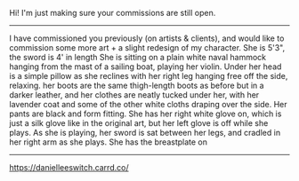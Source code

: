 Hi! I'm just making sure your commissions are still open.

----

I have commissioned you previously (on artists & clients), and would like to commission some more art + a slight redesign of my character.
She is 5'3", the sword is 4' in length
She is sitting on a plain white naval hammock hanging from the mast of a sailing boat, playing her violin. Under her head is a simple pillow as she reclines with her right leg hanging free off the side, relaxing. her boots are the same thigh-length boots as before but in a darker leather, and her clothes are neatly tucked under her, with her lavender coat and some of the other white cloths draping over the side. Her pants are black and form fitting. She has her right white glove on, which is just a silk glove like in the original art, but her left glove is off while she plays.
As she is playing, her sword is sat between her legs, and cradled in her right arm as she plays.
She has the breastplate on

----

https://danielleeswitch.carrd.co/
